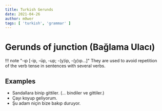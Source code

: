 ```yaml
---
title: Turkish Gerunds
date: 2021-04-26
author: m0wer
tags: [ 'turkish', 'grammar' ]
---
```


# Gerunds of junction (Bağlama Ulacı)

!!! note "-ıp [-ip, -üp, -up; -(y)ip, -(y)ıp…]"
    They are used to avoid repetition of the verb tense in sentences with several
    verbs.

## Examples

* Sandallara binip gittiler. (... bindiler ve gittiler.)
* Çayı koyup geliyorum.
* Şu adam niçin bize bakıp duruyor.
